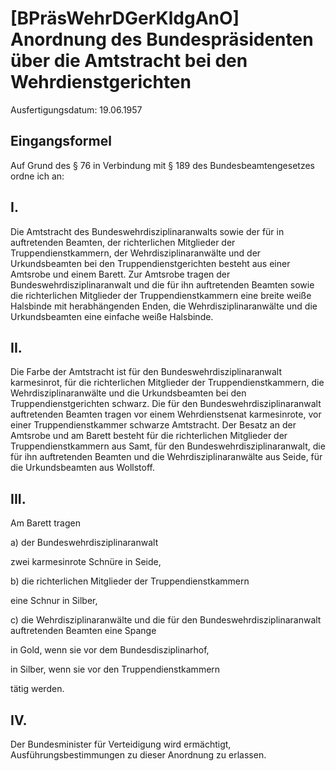 # [BPräsWehrDGerKldgAnO] Anordnung des Bundespräsidenten über die Amtstracht bei den Wehrdienstgerichten

Ausfertigungsdatum: 19.06.1957

 

## Eingangsformel

Auf Grund des § 76 in Verbindung mit § 189 des Bundesbeamtengesetzes ordne ich an:


## I.

Die Amtstracht des Bundeswehrdisziplinaranwalts sowie der für in auftretenden Beamten, der richterlichen Mitglieder der Truppendienstkammern, der Wehrdisziplinaranwälte und der Urkundsbeamten bei den Truppendienstgerichten besteht aus einer Amtsrobe und einem Barett. Zur Amtsrobe tragen der Bundeswehrdisziplinaranwalt und die für ihn auftretenden Beamten sowie die richterlichen Mitglieder der Truppendienstkammern eine breite weiße Halsbinde mit herabhängenden Enden, die Wehrdisziplinaranwälte und die Urkundsbeamten eine einfache weiße Halsbinde.


## II.

Die Farbe der Amtstracht ist für den Bundeswehrdisziplinaranwalt karmesinrot, für die richterlichen Mitglieder der Truppendienstkammern, die Wehrdisziplinaranwälte und die Urkundsbeamten bei den Truppendienstgerichten schwarz. Die für den Bundeswehrdisziplinaranwalt auftretenden Beamten tragen vor einem Wehrdienstsenat karmesinrote, vor einer Truppendienstkammer schwarze Amtstracht. Der Besatz an der Amtsrobe und am Barett besteht für die richterlichen Mitglieder der Truppendienstkammern aus Samt, für den Bundeswehrdisziplinaranwalt, die für ihn auftretenden Beamten und die Wehrdisziplinaranwälte aus Seide, für die Urkundsbeamten aus Wollstoff.


## III.

Am Barett tragen

a) der Bundeswehrdisziplinaranwalt

zwei karmesinrote Schnüre in Seide,

b) die richterlichen Mitglieder der Truppendienstkammern

eine Schnur in Silber,

c) die Wehrdisziplinaranwälte und die für den Bundeswehrdisziplinaranwalt auftretenden Beamten eine Spange

  
in Gold, wenn sie vor dem Bundesdisziplinarhof,

in Silber, wenn sie vor den Truppendienstkammern

tätig werden.


## IV.

Der Bundesminister für Verteidigung wird ermächtigt, Ausführungsbestimmungen zu dieser Anordnung zu erlassen.
